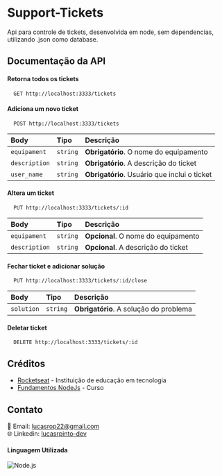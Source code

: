 
# Support-Tickets

Api para controle de tickets, desenvolvida em node, sem dependencias, utilizando .json como database.


## Documentação da API

#### Retorna todos os tickets

```http
  GET http://localhost:3333/tickets
```

#### Adiciona um novo ticket

```http
  POST http://localhost:3333/tickets
```

| Body   | Tipo       | Descrição                                   |
| :---------- | :--------- | :------------------------------------------ |
| `equipament`      | `string` | **Obrigatório**. O nome do equipamento |
| `description`      | `string` | **Obrigatório**. A descrição do ticket |
| `user_name`      | `string` | **Obrigatório**. Usuário que inclui o ticket |

#### Altera um ticket

```http
  PUT http://localhost:3333/tickets/:id
```

| Body   | Tipo       | Descrição                                   |
| :---------- | :--------- | :------------------------------------------ |
| `equipament`      | `string` | **Opcional**. O nome do equipamento |
| `description`      | `string` | **Opcional**. A descrição do ticket |


#### Fechar ticket e adicionar solução

```http
  PUT http://localhost:3333/tickets/:id/close
```

| Body   | Tipo       | Descrição                                   |
| :---------- | :--------- | :------------------------------------------ |
| `solution`      | `string` | **Obrigatório**. A solução do problema |

#### Deletar ticket

```http
  DELETE http://localhost:3333/tickets/:id
```

## Créditos
- [Rocketseat](https://github.com/Rocketseat) - Instituição de educação em tecnologia
-  [Fundamentos NodeJs](https://app.rocketseat.com.br/?type=ALL) - Curso




## Contato
📧 Email: [lucasrop22@gmail.com](mailto:lucasrop22@gmail.com)  
🌐 Linkedin: [lucasrpinto-dev](https://www.linkedin.com/in/lucasrpinto-dev/)  



#### Linguagem Utilizada

![Node.js](https://img.shields.io/badge/node.js-v23.2.0-green)